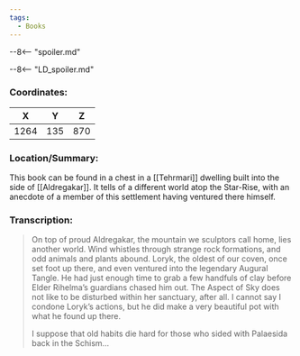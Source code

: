 ```yaml
---
tags:
  - Books
---
```


--8<-- "spoiler.md"

--8<-- "LD_spoiler.md"

### Coordinates:
| **X** | **Y**| **Z** |
|:-----:|:----:|:-----:|
|1264  |135   |870  |

### Location/Summary:
This book can be found in a chest in a [[Tehrmari]] dwelling built into the side of [[Aldregakar]]. It tells of a different world atop the Star-Rise, with an anecdote of a member of this settlement having ventured there himself.

### Transcription:
> On top of proud Aldregakar, the mountain we sculptors call home, lies another world. Wind whistles through strange rock formations, and odd animals and plants abound. Loryk, the oldest of our coven, once set foot up there, and even ventured into the legendary Augural Tangle. He had just enough time to grab a few handfuls of clay before Elder Rihelma’s guardians chased him out. The Aspect of Sky does not like to be disturbed within her sanctuary, after all. I cannot say I condone Loryk’s actions, but he did make a very beautiful pot with what he found up there.
>
> I suppose that old habits die hard for those who sided with Palaesida back in the Schism…

